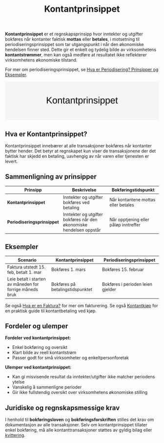 ﻿---
title: "Kontantprinsippet"
seoTitle: "Kontantprinsippet"
description: '**Kontantprinsippet** er et regnskapsprinsipp hvor inntekter og utgifter bokføres når kontanter faktisk **mottas** eller **betales**, i motsetning til periodi...'
summary: "Forklaring av kontantprinsippet i regnskap, forskjellen mot periodisering og praktiske eksempler for riktig bokføring."
---

**Kontantprinsippet** er et regnskapsprinsipp hvor inntekter og utgifter bokføres når kontanter faktisk **mottas** eller **betales**, i motsetning til periodiseringsprinsippet som tar utgangspunkt i når den økonomiske hendelsen finner sted. Dette gir et enkelt og tydelig bilde av virksomhetens **kontantstrømmer**, men kan også medføre at resultatet ikke reflekterer virksomhetens økonomiske tilstand.

For mer om periodiseringsprinsippet, se [Hva er Periodisering? Prinsipper og Eksempler](/blogs/regnskap/hva-er-periodisering "Hva er Periodisering? Prinsipper og Eksempler").

![Kontantprinsippet](kontantprinsippet-image.svg)

## Hva er Kontantprinsippet?

Kontantprinsippet innebærer at alle transaksjoner bokføres når kontanter bytter hender. Det betyr at regnskapet kun viser de transaksjonene der det faktisk har skjedd en betaling, uavhengig av når varen eller tjenesten er levert.

## Sammenligning av prinsipper

| Prinsipp                   | Beskrivelse                                                           | Bokføringstidspunkt                       |
|----------------------------|-----------------------------------------------------------------------|-------------------------------------------|
| **Kontantprinsippet**      | Inntekter og utgifter bokføres ved betaling                           | Når kontantene mottas eller betales       |
| **Periodiseringsprinsippet** | Inntekter og utgifter bokføres når den økonomiske hendelsen oppstår | Når opptjening eller påløp inntreffer     |

## Eksempler

| Scenario                                              | Kontantprinsippet                                 | Periodiseringsprinsippet                         |
|-------------------------------------------------------|---------------------------------------------------|---------------------------------------------------|
| Faktura utstedt 15. feb, betalt 1. mar                | Bokføres 1. mars                                   | Bokføres 15. februar                              |
| Leie betalt i starten av måneden for forrige måneds bruk | Bokføres på betalingstidspunktet                   | Bokføres i perioden leien gjelder                  |

Se også [Hva er en Faktura?](/blogs/regnskap/hva-er-en-faktura "Hva er en Faktura? En Guide til Norske Fakturakrav") for mer om fakturering.
Se også [Kontantkjøp](/blogs/regnskap/kontantkjop "Kontantkjøp “ Komplett Guide til Regnskapsføring av Kontantkjøp") for en praktisk guide til kontantbetaling ved kjøp.

## Fordeler og ulemper

**Fordeler ved kontantprinsippet:**

* Enkel bokføring og oversikt
* Klart bilde av reell kontantstrøm
* Passer godt for små virksomheter og enkeltpersonforetak

**Ulemper ved kontantprinsippet:**

* Kan gi misvisende resultat da inntekter/utgifter ikke matcher periodens ytelse
* Vanskelig å sammenligne perioder
* Gir ikke fullstendig oversikt over virksomhetens økonomiske stilling

## Juridiske og regnskapsmessige krav

I henhold til **bokføringsloven** og **bokføringsforskriften** stilles det krav om dokumentasjon av alle transaksjoner. Selv om kontantprinsippet tillater enkel bokføring, må alle kontanttransaksjoner støttes av gyldig bilag eller [kvittering](/blogs/regnskap/kvittering "Hva er Kvittering? En Guide til Kvitteringskrav i Norsk Regnskap").










